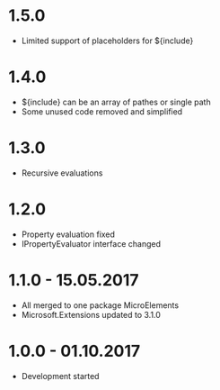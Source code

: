 # 1.5.0
- Limited support of placeholders for ${include}

# 1.4.0
- ${include} can be an array of pathes or single path
- Some unused code removed and simplified

# 1.3.0
- Recursive evaluations

# 1.2.0
- Property evaluation fixed
- IPropertyEvaluator interface changed

# 1.1.0 - 15.05.2017
- All merged to one package MicroElements
- Microsoft.Extensions updated to 3.1.0

# 1.0.0 - 01.10.2017
- Development started
